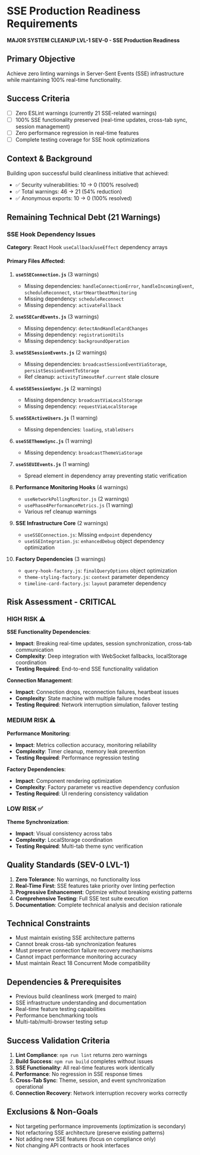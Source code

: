 # SSE Production Readiness Requirements
**MAJOR SYSTEM CLEANUP LVL-1 SEV-0 - SSE Production Readiness**

## Primary Objective
Achieve zero linting warnings in Server-Sent Events (SSE) infrastructure while maintaining 100% real-time functionality.

## Success Criteria
- [ ] Zero ESLint warnings (currently 21 SSE-related warnings)
- [ ] 100% SSE functionality preserved (real-time updates, cross-tab sync, session management)
- [ ] Zero performance regression in real-time features
- [ ] Complete testing coverage for SSE hook optimizations

## Context & Background
Building upon successful build cleanliness initiative that achieved:
- ✅ Security vulnerabilities: 10 → 0 (100% resolved)
- ✅ Total warnings: 46 → 21 (54% reduction)
- ✅ Anonymous exports: 10 → 0 (100% resolved)

## Remaining Technical Debt (21 Warnings)

### SSE Hook Dependency Issues
**Category**: React Hook `useCallback`/`useEffect` dependency arrays

#### Primary Files Affected:
1. **`useSSEConnection.js`** (3 warnings)
   - Missing dependencies: `handleConnectionError`, `handleIncomingEvent`, `scheduleReconnect`, `startHeartbeatMonitoring`
   - Missing dependency: `scheduleReconnect`
   - Missing dependency: `activateFallback`

2. **`useSSECardEvents.js`** (3 warnings)
   - Missing dependency: `detectAndHandleCardChanges`
   - Missing dependency: `registrationUtils`
   - Missing dependency: `backgroundOperation`

3. **`useSSESessionEvents.js`** (2 warnings)
   - Missing dependencies: `broadcastSessionEventViaStorage`, `persistSessionEventToStorage`
   - Ref cleanup: `activityTimeoutRef.current` stale closure

4. **`useSSESessionSync.js`** (2 warnings)
   - Missing dependency: `broadcastViaLocalStorage`
   - Missing dependency: `requestViaLocalStorage`

5. **`useSSEActiveUsers.js`** (1 warning)
   - Missing dependencies: `loading`, `stableUsers`

6. **`useSSEThemeSync.js`** (1 warning)
   - Missing dependency: `broadcastThemeViaStorage`

7. **`useSSEUIEvents.js`** (1 warning)
   - Spread element in dependency array preventing static verification

8. **Performance Monitoring Hooks** (4 warnings)
   - `useNetworkPollingMonitor.js` (2 warnings)
   - `usePhase4PerformanceMetrics.js` (1 warning)
   - Various ref cleanup warnings

9. **SSE Infrastructure Core** (2 warnings)
   - `useSSEConnection.js`: Missing `endpoint` dependency
   - `useSSEIntegration.js`: `enhancedDebug` object dependency optimization

10. **Factory Dependencies** (3 warnings)
    - `query-hook-factory.js`: `finalQueryOptions` object optimization
    - `theme-styling-factory.js`: `context` parameter dependency
    - `timeline-card-factory.js`: `layout` parameter dependency

## Risk Assessment - CRITICAL

### HIGH RISK ⚠️
**SSE Functionality Dependencies**: 
- **Impact**: Breaking real-time updates, session synchronization, cross-tab communication
- **Complexity**: Deep integration with WebSocket fallbacks, localStorage coordination
- **Testing Required**: End-to-end SSE functionality validation

**Connection Management**:
- **Impact**: Connection drops, reconnection failures, heartbeat issues
- **Complexity**: State machine with multiple failure modes
- **Testing Required**: Network interruption simulation, failover testing

### MEDIUM RISK ⚠️
**Performance Monitoring**:
- **Impact**: Metrics collection accuracy, monitoring reliability
- **Complexity**: Timer cleanup, memory leak prevention
- **Testing Required**: Performance regression testing

**Factory Dependencies**:
- **Impact**: Component rendering optimization
- **Complexity**: Factory parameter vs reactive dependency confusion
- **Testing Required**: UI rendering consistency validation

### LOW RISK ✅
**Theme Synchronization**:
- **Impact**: Visual consistency across tabs
- **Complexity**: LocalStorage coordination
- **Testing Required**: Multi-tab theme sync verification

## Quality Standards (SEV-0 LVL-1)
1. **Zero Tolerance**: No warnings, no functionality loss
2. **Real-Time First**: SSE features take priority over linting perfection
3. **Progressive Enhancement**: Optimize without breaking existing patterns
4. **Comprehensive Testing**: Full SSE test suite execution
5. **Documentation**: Complete technical analysis and decision rationale

## Technical Constraints
- Must maintain existing SSE architecture patterns
- Cannot break cross-tab synchronization features
- Must preserve connection failure recovery mechanisms
- Cannot impact performance monitoring accuracy
- Must maintain React 18 Concurrent Mode compatibility

## Dependencies & Prerequisites
- Previous build cleanliness work (merged to main)
- SSE infrastructure understanding and documentation
- Real-time feature testing capabilities
- Performance benchmarking tools
- Multi-tab/multi-browser testing setup

## Success Validation Criteria
1. **Lint Compliance**: `npm run lint` returns zero warnings
2. **Build Success**: `npm run build` completes without issues
3. **SSE Functionality**: All real-time features work identically
4. **Performance**: No regression in SSE response times
5. **Cross-Tab Sync**: Theme, session, and event synchronization operational
6. **Connection Recovery**: Network interruption recovery works correctly

## Exclusions & Non-Goals
- Not targeting performance improvements (optimization is secondary)
- Not refactoring SSE architecture (preserve existing patterns)
- Not adding new SSE features (focus on compliance only)
- Not changing API contracts or hook interfaces